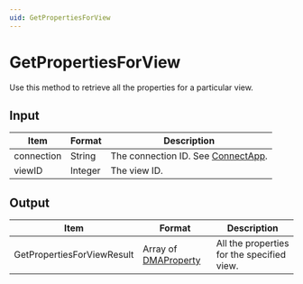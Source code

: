 ```yaml
---
uid: GetPropertiesForView
---
```


# GetPropertiesForView

Use this method to retrieve all the properties for a particular view.

## Input

| Item       | Format  | Description                                           |
|------------|---------|-------------------------------------------------------|
| connection | String  | The connection ID. See [ConnectApp](xref:ConnectApp). |
| viewID     | Integer | The view ID.                                          |

## Output

| Item | Format | Description |
|--|--|--|
| GetPropertiesForViewResult | Array of [DMAProperty](xref:DMAProperty) | All the properties for the specified view. |
